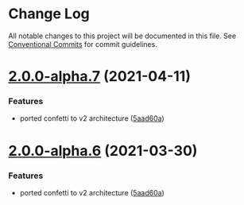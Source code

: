 # Change Log

All notable changes to this project will be documented in this file.
See [Conventional Commits](https://conventionalcommits.org) for commit guidelines.

# [2.0.0-alpha.7](https://github.com/matteobruni/tsparticles/compare/tsparticles-shape-confetti@1.11.2...tsparticles-shape-confetti@2.0.0-alpha.7) (2021-04-11)


### Features

* ported confetti to v2 architecture ([5aad60a](https://github.com/matteobruni/tsparticles/commit/5aad60ab474907f404316a9613d1a5a5605f8e32))





# [2.0.0-alpha.6](https://github.com/matteobruni/tsparticles/compare/tsparticles-shape-confetti@1.9.2...tsparticles-shape-confetti@2.0.0-alpha.6) (2021-03-30)


### Features

* ported confetti to v2 architecture ([5aad60a](https://github.com/matteobruni/tsparticles/commit/5aad60ab474907f404316a9613d1a5a5605f8e32))
